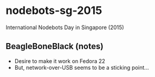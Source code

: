 # nodebots-sg-2015
International Nodebots Day in Singapore (2015)


## BeagleBoneBlack (notes)

* Desire to make it work on Fedora 22
* But, network-over-USB seems to be a sticking point...



